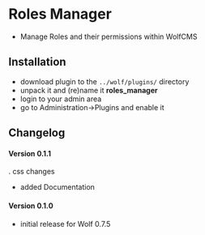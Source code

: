 Roles Manager
=============

- Manage Roles and their permissions within WolfCMS

## Installation

- download plugin to the <code>../wolf/plugins/</code> directory
- unpack it and (re)name it **roles_manager**
- login to your admin area
- go to Administration->Plugins and enable it

## Changelog

#### Version 0.1.1

. css changes
+ added Documentation

#### Version 0.1.0

- initial release for Wolf 0.7.5